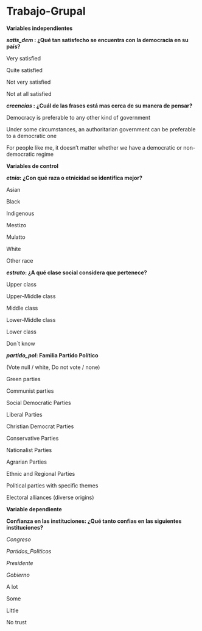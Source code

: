 # Trabajo-Grupal
**Variables independientes**

***satis_dem* : ¿Qué tan satisfecho se encuentra con la democracia en su país?**

Very satisfied 

Quite satisfied 

Not very satisfied 

Not at all satisfied 

***creencias* : ¿Cuál de las frases está mas cerca de su manera de pensar?**

Democracy is preferable to any other kind of government 

Under some circumstances, an authoritarian government can be preferable to a democratic one 

For people like me, it doesn’t matter whether we have a democratic or non-democratic regime 

**Variables de control**

***etnia*: ¿Con qué raza o etnicidad se identifica mejor?**

Asian 

Black 

Indigenous 

Mestizo 

Mulatto 

White 

Other race 

***estrato*: ¿A qué clase social considera que pertenece?**

Upper class 

Upper-Middle class 

Middle class 

Lower-Middle class 

Lower class 

Don´t know

***partido_pol*: Familia Partido Político** 

(Vote null / white, Do not vote / none) 

Green parties 

Communist parties 

Social Democratic Parties 

Liberal Parties 

Christian Democrat Parties 

Conservative Parties 

Nationalist Parties 

Agrarian Parties 

Ethnic and Regional Parties 

Political parties with specific themes 

Electoral alliances (diverse origins) 

**Variable dependiente** 

**Confianza en las instituciones: ¿Qué tanto confias en las siguientes instituciones?**

*Congreso*

*Partidos_Politicos*

*Presidente*

*Gobierno*

 A lot 
 
 Some  
 
 Little  
 
 No trust 



